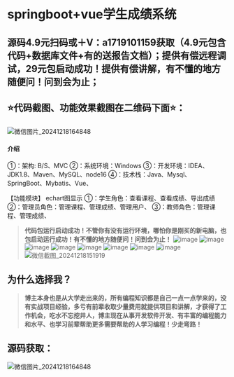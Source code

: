 # springboot+vue学生成绩系统
## 源码4.9元扫码或＋V：a1719101159获取（4.9元包含代码+数据库文件+有的送报告文档）；提供有偿远程调试，29元包启动成功！提供有偿讲解，有不懂的地方随便问！问到会为止；
## ⭐代码截图、功能效果截图在二维码下面⭐：
### 
![微信图片_20241218164848](https://github.com/user-attachments/assets/646b2784-afb8-47ee-a4d4-5ccc9f96b331)
#### 介绍
①：架构: B/S、MVC
②：系统环境：Windows
③：开发环境：IDEA、JDK1.8、Maven、MySQL、node16
④：技术栈：Java、Mysql、SpringBoot、Mybatis、Vue、

【功能模块】
echart图显示
①：学生角色：查看课程、查看成绩、导出成绩
②：管理员角色：管理课程、管理成绩、管理用户、
③：教师角色：管理课程、管理成绩、


> **代码包运行启动成功！不管你有没有运行环境，哪怕你是刚买的新电脑，也包启动运行成功！有不懂的地方随便问！问到会为止！**
![image](https://github.com/user-attachments/assets/eeaef9c3-39cc-4c02-89c0-1ebd50d21f9f)
![image](https://github.com/user-attachments/assets/dbda4c45-a6ad-4014-97af-276e933782f5)
![image](https://github.com/user-attachments/assets/d93b9c2b-e8ae-4034-b9e8-af164534da15)
![image](https://github.com/user-attachments/assets/215a3ab4-2e7c-408d-b42f-a9ae402e15f1)
![image](https://github.com/user-attachments/assets/caf5092a-8969-4aea-81e6-d9ef572f5c46)
![image](https://github.com/user-attachments/assets/0eb20218-4aa1-4375-82ba-63b747200fb7)
![image](https://github.com/user-attachments/assets/6064628b-7595-4a9b-8875-2c415e0bdf5f)
![image](https://github.com/user-attachments/assets/4e0e4513-cc86-47fd-a2d4-2c5a7c4d89eb)
![微信截图_20241218151919](https://github.com/user-attachments/assets/10ae5e2a-1584-46a3-b4fd-f9f5ffebe7f8)

## 为什么选择我？

> **博主本身也是从大学走出来的，所有编程知识都是自己一点一点学来的，没有实战项目经验，多亏有前辈收取少量费用就提供项目和讲解，才获得了工作机会，吃水不忘挖井人，博主现在从事开发软件开发、有丰富的编程能力和水平、也学习前辈帮助更多需要帮助的人学习编程！少走弯路！**

## 源码获取：
![微信图片_20241218164848](https://github.com/user-attachments/assets/cc6a7dba-9bfd-41af-b6cc-797c0d378d0b)
